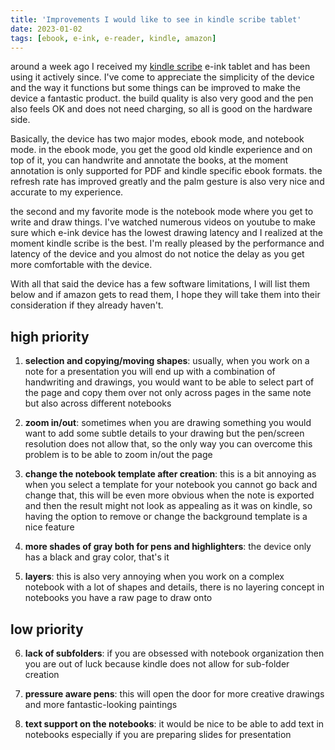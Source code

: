 ```yaml
---
title: 'Improvements I would like to see in kindle scribe tablet'
date: 2023-01-02
tags: [ebook, e-ink, e-reader, kindle, amazon]
---
```


around a week ago I received my [kindle scribe](https://www.amazon.com/Introducing-Kindle-Scribe-the-first-Kindle-for-reading-and-writing/dp/B09BRZBK15) e-ink tablet and has been using it actively since. I've come to appreciate the simplicity of the device and the way it functions but some things can be improved to make the device a fantastic product. the build quality is also very good and the pen also feels OK and does not need charging, so all is good on the hardware side.

Basically, the device has two major modes, ebook mode, and notebook mode. in the ebook mode, you get the good old kindle experience and on top of it, you can handwrite and annotate the books, at the moment annotation is only supported for PDF and kindle specific ebook formats. the refresh rate has improved greatly and the palm gesture is also very nice and accurate to my experience. 

the second and my favorite mode is the notebook mode where you get to write and draw things. I've watched numerous videos on youtube to make sure which e-ink device has the lowest drawing latency and I realized at the moment kindle scribe is the best. I'm really pleased by the performance and latency of the device and you almost do not notice the delay as you get more comfortable with the device.

With all that said the device has a few software limitations, I will list them below and if amazon gets to read them, I hope they will take them into their consideration if they already haven't.

## high priority
1. **selection and copying/moving shapes**: usually, when you work on a note for a presentation you will end up with a combination of handwriting and drawings, you would want to be able to select part of the page and copy them over not only across pages in the same note but also across different notebooks

2. **zoom in/out**: sometimes when you are drawing something you would want to add some subtle details to your drawing but the pen/screen resolution does not allow that, so the only way you can overcome this problem is to be able to zoom in/out the page

3. **change the notebook template after creation**: this is a bit annoying as when you select a template for your notebook you cannot go back and change that, this will be even more obvious when the note is exported and then the result might not look as appealing as it was on kindle, so having the option to remove or change the background template is a nice feature

4. **more shades of gray both for pens and highlighters**: the device only has a black and gray color, that's it

5. **layers**: this is also very annoying when you work on a complex notebook with a lot of shapes and details, there is no layering concept in notebooks you have a raw page to draw onto

## low priority
6. **lack of subfolders**: if you are obsessed with notebook organization then you are out of luck because kindle does not allow for sub-folder creation

7. **pressure aware pens**: this will open the door for more creative drawings and more fantastic-looking paintings

8. **text support on the notebooks**: it would be nice to be able to add text in notebooks especially if you are preparing slides for presentation 
